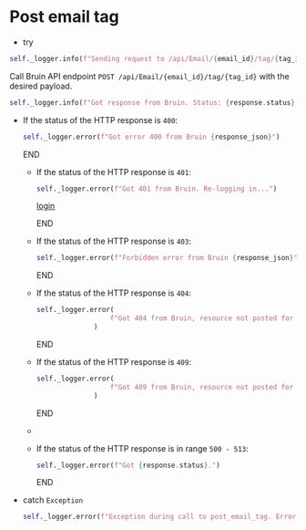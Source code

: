 # Post email tag

* try
```python
self._logger.info(f"Sending request to /api/Email/{email_id}/tag/{tag_id}")
```

Call Bruin API endpoint `POST /api/Email/{email_id}/tag/{tag_id}` with the desired payload.

```python
self._logger.info(f"Got response from Bruin. Status: {response.status} Response: {response}.")
```

* If the status of the HTTP response is `400`:
  ```python
  self._logger.error(f"Got error 400 from Bruin {response_json}")
  ```
  END

  * If the status of the HTTP response is `401`:
    ```python
    self._logger.error(f"Got 401 from Bruin. Re-logging in...")
    ```
    [login](../../clients/bruin_client/login.md)

    END

  * If the status of the HTTP response is `403`:
    ```python
    self._logger.error(f"Forbidden error from Bruin {response_json}")
    ```
    END

  * If the status of the HTTP response is `404`:
    ```python
    self._logger.error(
                      f"Got 404 from Bruin, resource not posted for email_id {email_id} with tag_id {tag_id}"
                  )
    ```
    END

  * If the status of the HTTP response is `409`:
    ```python
    self._logger.error(
                      f"Got 409 from Bruin, resource not posted for email_id {email_id} with tag_id {tag_id}"
                  )
    ```
    END
  * 
  * If the status of the HTTP response is in range `500 - 513`:
    ```python
    self._logger.error(f"Got {response.status}.")
    ```
    END
* catch `Exception`
  ```python
  self._logger.error(f"Exception during call to post_email_tag. Error: {e}.")
  ```